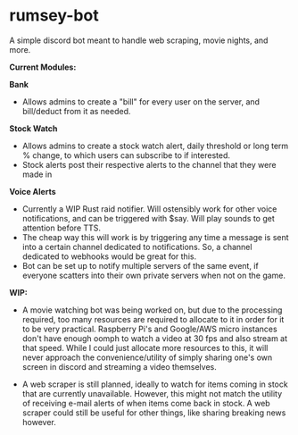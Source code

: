 # rumsey-bot
A simple discord bot meant to handle web scraping, movie nights, and more.

**Current Modules:**

**Bank**
- Allows admins to create a "bill" for every user on the server, and bill/deduct from it as needed.

**Stock Watch**
- Allows admins to create a stock watch alert, daily threshold or long term % change, to which users can subscribe to if interested. 
- Stock alerts post their respective alerts to the channel that they were made in

**Voice Alerts**
- Currently a WIP Rust raid notifier. Will ostensibly work for other voice notifications, and can be triggered with $say. Will play sounds to get attention before TTS.
- The cheap way this will work is by triggering any time a message is sent into a certain channel dedicated to notifications. So, a channel dedicated to webhooks would be great for this.
- Bot can be set up to notify multiple servers of the same event, if everyone scatters into their own private servers when not on the game.

**WIP:**
- A movie watching bot was being worked on, but due to the processing required, too many resources are required to allocate to it in order for it to be very practical. Raspberry Pi's and Google/AWS micro instances don't have enough oomph to watch a video at 30 fps and also stream at that speed. While I could just allocate more resources to this, it will never approach the convenience/utility of simply sharing one's own screen in discord and streaming a video themselves. 

- A web scraper is still planned, ideally to watch for items coming in stock that are currently unavailable. However, this might not match the utility of receiving e-mail alerts of when items come back in stock. A web scraper could still be useful for other things, like sharing breaking news however.
